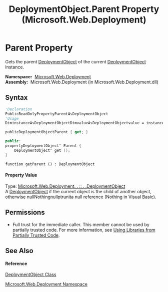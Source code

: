 ﻿---
title: DeploymentObject.Parent Property  (Microsoft.Web.Deployment)
TOCTitle: Parent Property
ms:assetid: P:Microsoft.Web.Deployment.DeploymentObject.Parent
ms:mtpsurl: https://msdn.microsoft.com/en-us/library/microsoft.web.deployment.deploymentobject.parent(v=VS.90)
ms:contentKeyID: 20209326
ms.date: 05/02/2012
mtps_version: v=VS.90
f1_keywords:
- Microsoft.Web.Deployment.DeploymentObject.Parent
- Microsoft.Web.Deployment.DeploymentObject.get_Parent
dev_langs:
- CSharp
- JScript
- VB
- c++
api_location:
- Microsoft.Web.Deployment.dll
api_name:
- Microsoft.Web.Deployment.DeploymentObject.get_Parent
- Microsoft.Web.Deployment.DeploymentObject.Parent
api_type:
- Managed
topic_type:
- apiref
- kbSyntax
product_family_name: VS
ROBOTS: INDEX,FOLLOW
---

# Parent Property

Gets the parent [DeploymentObject](deploymentobject-class-microsoft-web-deployment.md) of the current [DeploymentObject](deploymentobject-class-microsoft-web-deployment.md) instance.

**Namespace:**  [Microsoft.Web.Deployment](microsoft-web-deployment-namespace.md)  
**Assembly:**  Microsoft.Web.Deployment (in Microsoft.Web.Deployment.dll)

## Syntax

``` vb
'Declaration
PublicReadOnlyPropertyParentAsDeploymentObject
'Usage
DiminstanceAsDeploymentObjectDimvalueAsDeploymentObjectvalue = instance.Parent
```

``` csharp
publicDeploymentObjectParent { get; }
```

``` c++
public:
propertyDeploymentObject^ Parent {
    DeploymentObject^ get ();
}
```

``` jscript
function getParent () : DeploymentObject
```

#### Property Value

Type: [Microsoft.Web.Deployment. . :: . .DeploymentObject](deploymentobject-class-microsoft-web-deployment.md)  
A [DeploymentObject](deploymentobject-class-microsoft-web-deployment.md) if the current object is the child of another object, otherwise nullNothingnullptrunita null reference (Nothing in Visual Basic).  

## Permissions

  - Full trust for the immediate caller. This member cannot be used by partially trusted code. For more information, see [Using Libraries from Partially Trusted Code](https://msdn.microsoft.com/en-us/library/8skskf63\(v=vs.90\)).

## See Also

#### Reference

[DeploymentObject Class](deploymentobject-class-microsoft-web-deployment.md)

[Microsoft.Web.Deployment Namespace](microsoft-web-deployment-namespace.md)

